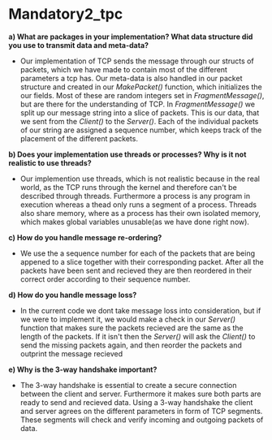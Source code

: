 # Mandatory2_tpc
**a) What are packages in your implementation? What data structure did
you use to transmit data and meta-data?**
- Our implementation of TCP sends the message through our structs of packets, which we have made to contain most of the different parameters a tcp has. 
Our meta-data is also handled in our packet structure and created in our *MakePacket()* function, which initializes the our fields. Most of these are random integers set in *FragmentMessage()*, but are there for the understanding of TCP.
In *FragmentMessage()* we split up our message string into a slice of packets. This is our data, that we sent from the *Client()* to the *Server()*. Each of the individual packets of our string are assigned a sequence number, which keeps track of the placement of the different packets.


**b) Does your implementation use threads or processes? Why is it not
realistic to use threads?**
- Our implemention use threads, which is not realistic because in the real world, as the TCP runs through the kernel and therefore can't be described through threads. Furthermore a process is any program in execution whereas a thead only runs a segment of a process. Threads also share memory, where as a process has their own isolated memory, which makes global variables unusable(as we have done right now).


**c) How do you handle message re-ordering?**
- We use the a sequence number for each of the packets that are being appened to a slice together with their corresponding packet. After all the packets have been sent and recieved they are then reordered in their correct order according to their sequence number.


**d) How do you handle message loss?**
- In the current code we dont take message loss into consideration, but if we were to implement it, we would make a check in our *Server()* function that makes sure the packets recieved are the same as the length of the packets. If it isn't then the *Server()* will ask the *Client()* to send the missing packets again, and then reorder the packets and outprint the message recieved


**e) Why is the 3-way handshake important?**
- The 3-way handshake is essential to create a secure connection between the client and server. Furthermore it makes sure both parts are ready to send and recieved data. 
Using a 3-way handshake the client and server agrees on the different parameters in form of TCP segments. These segments will check and verify incoming and outgoing packets of data.

